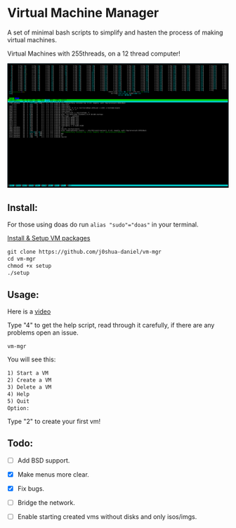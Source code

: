 # Virtual Machine Manager
A set of minimal bash scripts to simplify and hasten the process of making virtual machines. 

Virtual Machines with 255threads, on a 12 thread computer!

![255th](https://github.com/j0shua-daniel/images/blob/main/255cores.png?raw=true)

## Install:

For those using doas do run `alias "sudo"="doas"` in your terminal. 

[Install & Setup VM packages](https://github.com/j0shua-daniel/vm-mgr/wiki)

```
git clone https://github.com/j0shua-daniel/vm-mgr
cd vm-mgr
chmod +x setup
./setup
```

## Usage:
Here is a [video](https://github.com/j0shua-daniel/images/blob/main/vm-mgr.gif?raw=true) 

Type "4" to get the help script, read through it carefully, if there are any problems open an issue.

```
vm-mgr
```
You will see this: 
```
1) Start a VM
2) Create a VM
3) Delete a VM
4) Help
5) Quit
Option:
```
Type "2" to create your first vm!

## Todo:

- [ ] Add BSD support.
- [x] Make menus more clear.
- [x] Fix bugs.
- [ ] Bridge the network.
- [ ] Enable starting created vms without disks and only isos/imgs.

